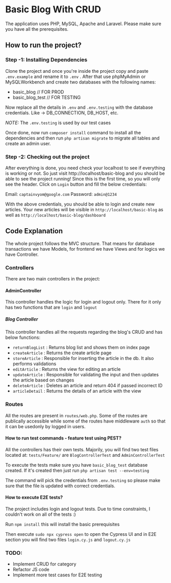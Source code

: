 # Basic Blog With CRUD

The application uses PHP, MySQL, Apache and Laravel. Please make sure you have all the prerequisites.

## How to run the project?

### Step -1: Installing Dependencies

Clone the project and once you're inside the project copy and paste `.env.example` and rename it to `.env` . After that use phpMyAdmin or MySQLWorkbench and create two databases with the following names:

* basic_blog // FOR PROD
* basic_blog_test // FOR TESTING

Now replace all the details in `.env` and `.env.testing` with the database credentials. Like -> DB_CONNECTION, DB_HOST, etc.

*NOTE:* The `.env.testing` is used by our test cases

Once done, now run `composer install` command to install all the dependencies and then run `php artisan migrate` to migrate all tables and create an admin user.

### Step -2: Checking out the project

After everything is done, you need check your localhost to see if everything is working or not. So just visit http://localhost/basic-blog and you should be able to see the project running! Since this is the first time, so you will only see the header. Click on `Login` button and fill the below credentials:

Email: `captainvyom@google.com`
Password: `admin@1234`

With the above credentials, you should be able to login and create new articles. Your new articles will be visible in `http://localhost/basic-blog` as well as `http://localhost/basic-blog/dashboard`

## Code Explanation

The whole project follows the MVC structure. That means for database transactions we have Models, for frontend we have Views and for logics we have Controller.

### Controllers

There are two main controllers in the project:

#### AdminController

This controller handles the logic for login and logout only. There for it only has two functions that are `login` and `logout`

##### Blog Controller

This controller handles all the requests regarding the blog's CRUD and has below functions:

* `returnBlogList` : Returns blog list and shows them on index page
* `createArticle` : Returns the create article page
* `storeArticle` : Responsible for inserting the article in the db. It also performs validations
* `editArticle` : Returns the view for editing an article
* `updateArticle` : Responsible for validating the input and then updates the article based on changes
* `deleteArticle` : Deletes an article and return 404 if passed incorrect ID
* `articleDetail` : Returns the details of an article with the view

### Routes

All the routes are present in `routes/web.php`. Some of the routes are publically accessible while some of the routes have middleware `auth` so that it can be usedonly by logged in users.

#### How to run test commands - feature test using PEST?

All the controllers has their own tests. Majorily, you will find two test files located at: `tests/Feature/` are `BlogControllerTest` and `AdminControllerTest`

To execute the tests make sure you have `basic_blog_test` database created. If it's created then just run `php artisan test --env=testing`

The command will pick the credentials from `.env.testing` so please make sure that the file is updated with correct credentials.
  

#### How to execute E2E tests?

The project includes login and logout tests. Due to time constraints, I couldn't work on all of the tests :)

Run `npm install` this will install the basic prerequisites

Then execute `sudo npx cypress open` to open the Cypress UI and in E2E section you will find two files `login.cy.js` and `logout.cy.js`

### TODO:
* Implement CRUD for category
* Refactor JS code
* Implement more test cases for E2E testing
